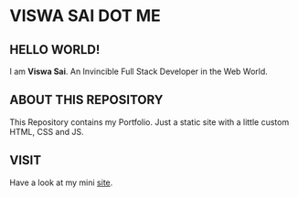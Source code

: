 # VISWA SAI DOT ME

## HELLO WORLD!

I am **Viswa Sai**. An Invincible Full Stack Developer in the Web World.  

## ABOUT THIS REPOSITORY

This Repository contains my Portfolio. Just a  static site with a little custom HTML, CSS and JS.

## VISIT

Have a look at my mini [site](https://viswasai.me/).